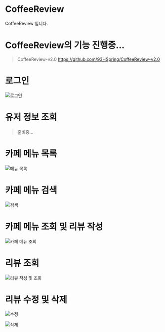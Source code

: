 # CoffeeReview
CoffeeReview 입니다.

# CoffeeReview의 기능  진행중...
> CoffeeReview-v2.0
> https://github.com/93HSpring/CoffeeReview-v2.0


로그인
======

![로그인](https://user-images.githubusercontent.com/52192543/97356665-f0b17c00-18db-11eb-80f6-6d777fd0cc3c.png)


유저 정보 조회
==============
> 준비중...


카페 메뉴 목록
=============

![메뉴 목록](https://user-images.githubusercontent.com/52192543/97356235-4fc2c100-18db-11eb-9658-5ae7940e376a.png)


카페 메뉴 검색
=============

![검색](https://user-images.githubusercontent.com/52192543/97356675-f27b3f80-18db-11eb-85d0-edb54d510169.png)


카페 메뉴 조회 및 리뷰 작성
==========================

![카페 메뉴 조회](https://user-images.githubusercontent.com/52192543/97356917-4f76f580-18dc-11eb-9cb4-5dd7f9d66de1.png)


리뷰 조회
========

![리뷰 작성 및 조회](https://user-images.githubusercontent.com/52192543/97356679-f313d600-18db-11eb-9808-2ecdf6373195.png)


리뷰 수정 및 삭제
=================

![수정](https://user-images.githubusercontent.com/52192543/97356690-f4dd9980-18db-11eb-8912-89feb8ec0ef4.png)

![삭제](https://user-images.githubusercontent.com/52192543/97356686-f4450300-18db-11eb-8e69-6ebb094d6281.png)

